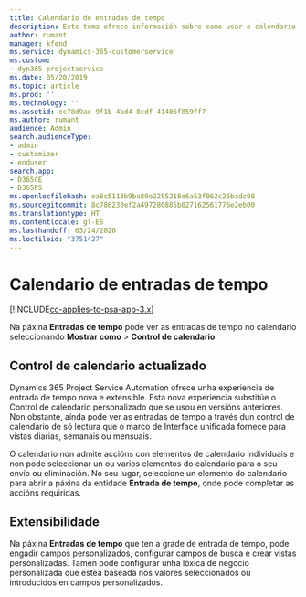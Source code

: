 ```yaml
---
title: Calendario de entradas de tempo
description: Este tema ofrece información sobre como usar o calendario de entradas de tempo.
author: rumant
manager: kfend
ms.service: dynamics-365-customerservice
ms.custom:
- dyn365-projectservice
ms.date: 05/20/2019
ms.topic: article
ms.prod: ''
ms.technology: ''
ms.assetid: cc78d9ae-9f1b-4bd4-8cdf-41406f859ff7
ms.author: rumant
audience: Admin
search.audienceType:
- admin
- customizer
- enduser
search.app:
- D365CE
- D365PS
ms.openlocfilehash: ea8c5113b9ba89e2255218e6a53f062c25badc98
ms.sourcegitcommit: 8c786230ef2a497280885b827162561776e2eb00
ms.translationtype: HT
ms.contentlocale: gl-ES
ms.lasthandoff: 03/24/2020
ms.locfileid: "3751427"
---
```

# <a name="time-entry-calendar"></a>Calendario de entradas de tempo

[!INCLUDE[cc-applies-to-psa-app-3.x](../includes/cc-applies-to-psa-app-3x.md)]

Na páxina **Entradas de tempo** pode ver as entradas de tempo no calendario seleccionando **Mostrar como** \> **Control de calendario**.

## <a name="updated-calendar-control"></a>Control de calendario actualizado

Dynamics 365 Project Service Automation ofrece unha experiencia de entrada de tempo nova e extensible. Esta nova experiencia substitúe o Control de calendario personalizado que se usou en versións anteriores. Non obstante, aínda pode ver as entradas de tempo a través dun control de calendario de só lectura que o marco de Interface unificada fornece para vistas diarias, semanais ou mensuais.

O calendario non admite accións con elementos de calendario individuais e non pode seleccionar un ou varios elementos do calendario para o seu envío ou eliminación. No seu lugar, seleccione un elemento do calendario para abrir a páxina da entidade **Entrada de tempo**, onde pode completar as accións requiridas.

## <a name="extensibility"></a>Extensibilidade

Na páxina **Entradas de tempo** que ten a grade de entrada de tempo, pode engadir campos personalizados, configurar campos de busca e crear vistas personalizadas. Tamén pode configurar unha lóxica de negocio personalizada que estea baseada nos valores seleccionados ou introducidos en campos personalizados.
